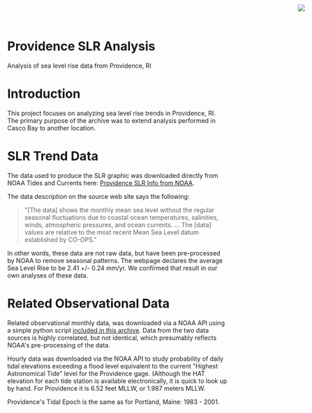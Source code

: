 # Providence SLR Analysis

<img
    src="https://www.cascobayestuary.org/wp-content/uploads/2014/04/logo_sm.jpg"
    style="position:absolute;top:10px;right:50px;" />
    
Analysis of sea level rise data from Providence, RI

# Introduction
This project focuses on analyzing sea level rise trends in Providence, RI.  
The primary purpose of the archive was to extend analysis performed in Casco Bay 
to another location.


# SLR Trend Data
The data used to produce the SLR graphic was downloaded directly from NOAA
Tides and Currents here:
[Providence SLR Info from NOAA](https://tidesandcurrents.noaa.gov/sltrends/sltrends_station.shtml?id=8454000).

The data description on the source web site says the following: 
> "[The data] shows the monthly mean sea level without the regular seasonal
  fluctuations due to coastal ocean temperatures, salinities, winds, atmospheric
  pressures, and ocean currents. ... The [data] values are relative to the most
  recent Mean Sea Level datum established by CO-OPS."

In other words, these data are not raw data, but have been pre-processed by
NOAA to remove seasonal patterns. The webpage declares the average Sea Level
Rise to be 2.41 +/- 0.24 mm/yr. We confirmed that result in our own analyses of 
these data.

# Related Observational Data
Related observational monthly data, was downloaded via a NOAA API using a
simple python script
[included in this archive](Original_Data/providence_tide_gage_monthly.py).
Data from the two data sources is highly correlated, but not identical, which
presumably reflects NOAA's pre-processing of the data.

Hourly data was downloaded via the NOAA API to study probability of
daily tidal elevations exceeding a flood level equivalent to the current
"Highest Astronomical Tide" level for the Providence gage.  (Although
the HAT elevation for each tide station is available electronically, 
it is quick to look up by hand.  For Providence it is 6.52 feet MLLW,
or 1.987 meters MLLW.

Providence's Tidal Epoch is the same as for Portland, Maine:  1983 - 2001.
